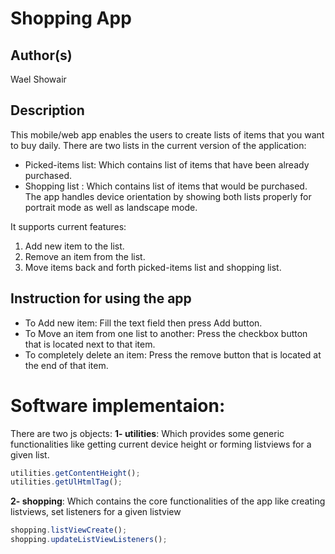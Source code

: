 # Shopping App

## Author(s)
Wael Showair
  
## Description
This mobile/web app enables the users to create lists of items that you want to buy daily. There are two lists in the current version of the application:
- Picked-items list: Which contains list of items that have been already purchased.
- Shopping list : Which contains list of items that would be purchased.
The app handles device orientation by showing both lists properly for portrait mode as well as landscape mode.

It supports current features:
1. Add new item to the list.
2. Remove an item from the list.
3. Move items back and forth picked-items list and shopping list.

## Instruction for using the app
- To Add new item: Fill the text field then press Add button.
- To Move an item from one list to another: Press the checkbox button that is located next to that item.
- To completely delete an item: Press the remove button that is located at the end of that item.

# Software implementaion:
There are two js objects:
**1- utilities**: Which provides some generic functionalities like getting current device height or forming listviews for a given list.
```javascript
utilities.getContentHeight();
utilities.getUlHtmlTag();
```
**2- shopping**: Which contains the core functionalities of the app like creating listviews, set listeners for a given listview
```javascript
shopping.listViewCreate();
shopping.updateListViewListeners();
```
